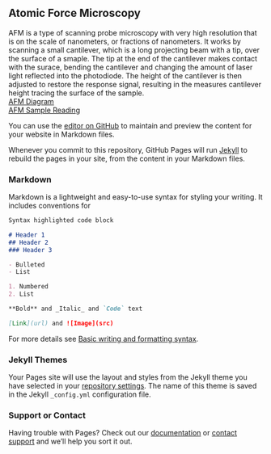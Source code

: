 ## Atomic Force Microscopy

AFM is a type of scanning probe microscopy with very high resolution that is on the scale of nanometers, or fractions of nanometers. It works by scanning a small cantilever, which is a long projecting beam with a tip, over the surface of a smaple. The tip at the end of the cantilever makes contact with the surace, bending the cantilever and changing the amount of laser light reflected into the photodiode. The height of the cantilever is then adjusted to restore the response signal, resulting in the measures cantilever height tracing the surface of the sample.   
[AFM Diagram](https://upload.wikimedia.org/wikipedia/commons/5/5e/AFMsetup.jpg)  
[AFM Sample Reading](https://upload.wikimedia.org/wikipedia/commons/0/05/3D_Topografic_AFM_image.jpg)  

You can use the [editor on GitHub](https://github.com/MitchellMac525/hello-world/edit/gh-pages/index.md) to maintain and preview the content for your website in Markdown files.

Whenever you commit to this repository, GitHub Pages will run [Jekyll](https://jekyllrb.com/) to rebuild the pages in your site, from the content in your Markdown files.

### Markdown

Markdown is a lightweight and easy-to-use syntax for styling your writing. It includes conventions for

```markdown
Syntax highlighted code block

# Header 1
## Header 2
### Header 3

- Bulleted
- List

1. Numbered
2. List

**Bold** and _Italic_ and `Code` text

[Link](url) and ![Image](src)
```

For more details see [Basic writing and formatting syntax](https://docs.github.com/en/github/writing-on-github/getting-started-with-writing-and-formatting-on-github/basic-writing-and-formatting-syntax).

### Jekyll Themes

Your Pages site will use the layout and styles from the Jekyll theme you have selected in your [repository settings](https://github.com/MitchellMac525/hello-world/settings/pages). The name of this theme is saved in the Jekyll `_config.yml` configuration file.

### Support or Contact

Having trouble with Pages? Check out our [documentation](https://docs.github.com/categories/github-pages-basics/) or [contact support](https://support.github.com/contact) and we’ll help you sort it out.
